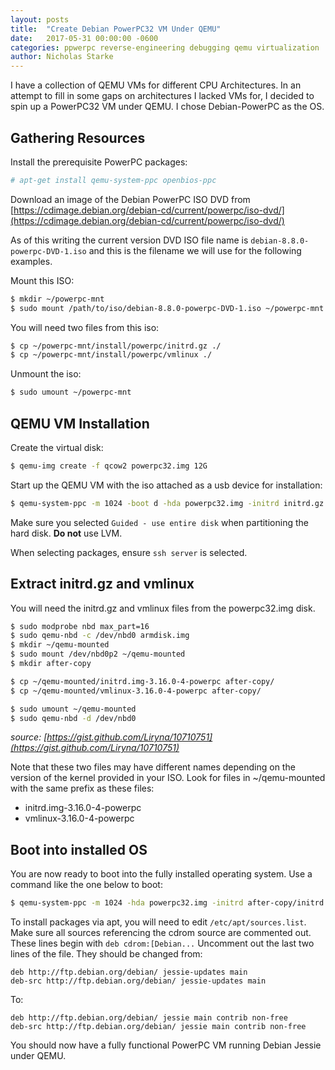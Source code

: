 ```yaml
---
layout: posts
title:  "Create Debian PowerPC32 VM Under QEMU"
date:   2017-05-31 00:00:00 -0600
categories: ppwerpc reverse-engineering debugging qemu virtualization
author: Nicholas Starke
---
```


I have a collection of QEMU VMs for different CPU Architectures.  In an attempt to fill in some gaps on architectures I lacked VMs for, I decided to spin up a PowerPC32 VM under QEMU.  I chose Debian-PowerPC as the OS.

## Gathering Resources

Install the prerequisite PowerPC packages:

```bash
# apt-get install qemu-system-ppc openbios-ppc
```

Download an image of the Debian PowerPC ISO DVD from [https://cdimage.debian.org/debian-cd/current/powerpc/iso-dvd/](https://cdimage.debian.org/debian-cd/current/powerpc/iso-dvd/)

As of this writing the current version DVD ISO file name is `debian-8.8.0-powerpc-DVD-1.iso` and this is the filename we will use for the following examples.

Mount this ISO:

```bash
$ mkdir ~/powerpc-mnt
$ sudo mount /path/to/iso/debian-8.8.0-powerpc-DVD-1.iso ~/powerpc-mnt
```

You will need two files from this iso:

```bash
$ cp ~/powerpc-mnt/install/powerpc/initrd.gz ./
$ cp ~/powerpc-mnt/install/powerpc/vmlinux ./
```

Unmount the iso:

```bash
$ sudo umount ~/powerpc-mnt
```

## QEMU VM Installation

Create the virtual disk:

```bash
$ qemu-img create -f qcow2 powerpc32.img 12G
```

Start up the QEMU VM with the iso attached as a usb device for installation:

```bash
$ qemu-system-ppc -m 1024 -boot d -hda powerpc32.img -initrd initrd.gz -kernel vmlinux -append  "cdrom-detect/try-usb=true" -usb -usbdevice disk:/full/path/to/iso/debian-8.8.0-powerpc-DVD-1.iso  -noreboot
```

Make sure you selected `Guided - use entire disk` when partitioning the hard disk.  **Do not** use LVM.

When selecting packages, ensure `ssh server` is selected.

## Extract initrd.gz and vmlinux

You will need the initrd.gz and vmlinux files from the powerpc32.img disk.

```bash
$ sudo modprobe nbd max_part=16
$ sudo qemu-nbd -c /dev/nbd0 armdisk.img
$ mkdir ~/qemu-mounted
$ sudo mount /dev/nbd0p2 ~/qemu-mounted
$ mkdir after-copy

$ cp ~/qemu-mounted/initrd.img-3.16.0-4-powerpc after-copy/
$ cp ~/qemu-mounted/vmlinux-3.16.0-4-powerpc after-copy/

$ sudo umount ~/qemu-mounted
$ sudo qemu-nbd -d /dev/nbd0
```
_source: [https://gist.github.com/Liryna/10710751](https://gist.github.com/Liryna/10710751)_
 
Note that these two files may have different names depending on the version of the kernel provided in your ISO.  Look for files in ~/qemu-mounted with the same prefix as these files:
* initrd.img-3.16.0-4-powerpc
* vmlinux-3.16.0-4-powerpc

## Boot into installed OS

You are now ready to boot into the fully installed operating system.  Use a command like the one below to boot:

```bash
$ qemu-system-ppc -m 1024 -hda powerpc32.img -initrd after-copy/initrd.img-3.16.0-4-powerpc -kernel after-copy/vmlinux-3.16.0-4-powerpc -append  "root=/dev/sda3" -redir tcp:7777::22
```

To install packages via apt, you will need to edit `/etc/apt/sources.list`.
Make sure all sources referencing the cdrom source are commented out.  These lines begin with `deb cdrom:[Debian...`
Uncomment out the last two lines of the file.  They should be changed from:

```
deb http://ftp.debian.org/debian/ jessie-updates main
deb-src http://ftp.debian.org/debian/ jessie-updates main
```

To:

```
deb http://ftp.debian.org/debian/ jessie main contrib non-free
deb-src http://ftp.debian.org/debian/ jessie main contrib non-free
```
You should now have a fully functional PowerPC VM running Debian Jessie under QEMU.